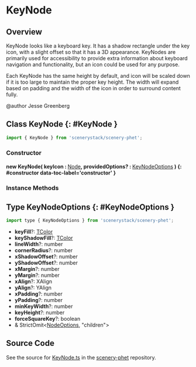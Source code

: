 # KeyNode

## Overview

KeyNode looks like a keyboard key. It has a shadow rectangle under the key icon, with a slight offset so that it
has a 3D appearance.  KeyNodes are primarily used for accessibility to provide extra information about keyboard
navigation and functionality, but an icon could be used for any purpose.

Each KeyNode has the same height by default, and icon will be scaled down if it is too large to maintain the proper
key height. The width will expand based on padding and the width of the icon in order to surround content fully.

@author Jesse Greenberg

## Class KeyNode {: #KeyNode }


```js
import { KeyNode } from 'scenerystack/scenery-phet';
```
### Constructor

#### new KeyNode( keyIcon : <span style="font-weight: 400;">[Node](../scenery/Node.md)</span>, providedOptions? : <span style="font-weight: 400;">[KeyNodeOptions](../scenery-phet/KeyNode.md#KeyNodeOptions)</span> ) {: #constructor data-toc-label='constructor' }

### Instance Methods





## Type KeyNodeOptions {: #KeyNodeOptions }


```js
import type { KeyNodeOptions } from 'scenerystack/scenery-phet';
```


- **keyFill**?: [TColor](../scenery/TColor.md)
- **keyShadowFill**?: [TColor](../scenery/TColor.md)
- **lineWidth**?: <span style="color: hsla(calc(var(--md-hue) + 180deg),80%,40%,1);">number</span>
- **cornerRadius**?: <span style="color: hsla(calc(var(--md-hue) + 180deg),80%,40%,1);">number</span>
- **xShadowOffset**?: <span style="color: hsla(calc(var(--md-hue) + 180deg),80%,40%,1);">number</span>
- **yShadowOffset**?: <span style="color: hsla(calc(var(--md-hue) + 180deg),80%,40%,1);">number</span>
- **xMargin**?: <span style="color: hsla(calc(var(--md-hue) + 180deg),80%,40%,1);">number</span>
- **yMargin**?: <span style="color: hsla(calc(var(--md-hue) + 180deg),80%,40%,1);">number</span>
- **xAlign**?: XAlign
- **yAlign**?: YAlign
- **xPadding**?: <span style="color: hsla(calc(var(--md-hue) + 180deg),80%,40%,1);">number</span>
- **yPadding**?: <span style="color: hsla(calc(var(--md-hue) + 180deg),80%,40%,1);">number</span>
- **minKeyWidth**?: <span style="color: hsla(calc(var(--md-hue) + 180deg),80%,40%,1);">number</span>
- **keyHeight**?: <span style="color: hsla(calc(var(--md-hue) + 180deg),80%,40%,1);">number</span>
- **forceSquareKey**?: <span style="color: hsla(calc(var(--md-hue) + 180deg),80%,40%,1);">boolean</span>
- &amp; StrictOmit&lt;[NodeOptions](../scenery/Node.md#NodeOptions), "children"&gt;




## Source Code

See the source for [KeyNode.ts](https://github.com/phetsims/scenery-phet/blob/main/js/keyboard/KeyNode.ts) in the [scenery-phet](https://github.com/phetsims/scenery-phet) repository.
